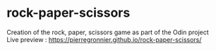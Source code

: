 # rock-paper-scissors
Creation of the rock, paper, scissors game as part of the Odin project    
Live preview : https://pierregronnier.github.io/rock-paper-scissors/
